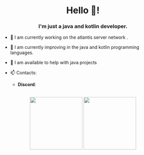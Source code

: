 <h1 align="center">Hello 👋!</h1>
<h3 align="center">I'm just a java and kotlin developer.</h3>

- 🔭 I am currently working on the atlantis server network .
- 🌱 I am currently improving in the java and kotlin programming languages.
- 🤝 I am available to help with java projects  


- 📫 Contacts: <br>
  * **Discord**:

<p align="center">
	<br>
	<img src="https://github-readme-stats.vercel.app/api?username=MrCheating&show_icons=true&theme=radical" height="165px">
	<img src="https://github-readme-stats.vercel.app/api/top-langs/?username=MrCheating&show_icons=true&theme=radical" height="165px">
</p>
